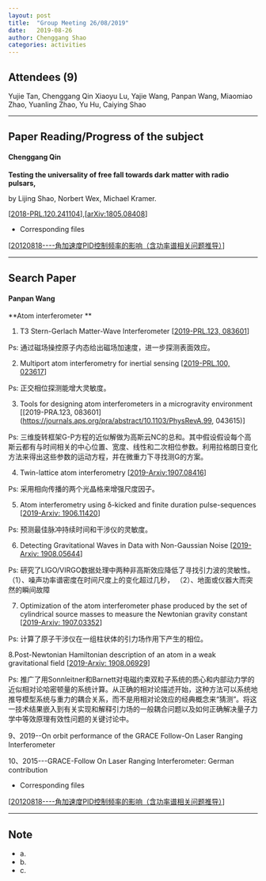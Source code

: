 ```yaml
---
layout: post
title:  "Group Meeting 26/08/2019"
date:   2019-08-26
author: Chenggang Shao
categories: activities
---
```


## Attendees (9)

Yujie Tan, Chenggang Qin Xiaoyu Lu, Yajie Wang, Panpan Wang, Miaomiao Zhao, Yuanling Zhao, Yu Hu, Caiying Shao

---

## Paper Reading/Progress of the subject

#### Chenggang Qin

**Testing the universality of free fall towards dark matter with radio pulsars,**

by Lijing Shao, Norbert Wex, Michael Kramer. 

[[2018-PRL.120.241104](https://journals.aps.org/prl/abstract/10.1103/PhysRevLett.120.241104)],[[arXiv:1805.08408](https://arxiv.org/abs/1805.08408v1)]

- Corresponding files

[[20120818----角加速度PID控制频率的影响（含功率谱相关问题推导）](https://mail.163.com/js6/main.jsp?sid=FABTcnArCrcSAwSWBXrrqIVMjXErgZSA&df=unknow#module=read.ReadModule%7C%7B%22area%22%3A%22normal%22%2C%22isThread%22%3Afalse%2C%22viewType%22%3A%22%22%2C%22id%22%3A%22201%3A1tbiyQoY0lQHGBUtTgAAs0%22%2C%22fid%22%3A1%7D)]

---


## Search Paper 

#### Panpan Wang

**Atom interferometer **

1. T3 Stern-Gerlach Matter-Wave Interferometer
[[2019-PRL.123, 083601](https://journals.aps.org/prl/abstract/10.1103/PhysRevLett.123.083601)]

Ps: 通过磁场操控原子内态给出磁场加速度，进一步探测表面效应。

2. Multiport atom interferometry for inertial sensing
[[2019-PRL.100, 023617](https://journals.aps.org/pra/abstract/10.1103/PhysRevA.100.023617)]

Ps: 正交相位探测能增大灵敏度。

3. Tools for designing atom interferometers in a microgravity environment
[[2019-PRA.123, 083601](https://journals.aps.org/pra/abstract/10.1103/PhysRevA.99, 043615)]

Ps: 三维旋转框架G-P方程的近似解做为高斯云NC的总和。其中假设假设每个高斯云都有与时间相关的中心位置、宽度、线性和二次相位参数。利用拉格朗日变化方法来得出这些参数的运动方程，并在微重力下寻找测G的方案。

4. Twin-lattice atom interferometry
[[2019-Arxiv:1907.08416](https://arxiv.org/pdf/1907.08416.pdf)]

Ps: 采用相向传播的两个光晶格来增强尺度因子。

5. Atom interferometry using δ-kicked and finite duration pulse-sequences
[[2019-Arxiv: 1906.11420](https://arxiv.org/pdf/1906.11420.pdf)]

Ps: 预测最佳脉冲持续时间和干涉仪的灵敏度。

6. Detecting Gravitational Waves in Data with Non-Gaussian Noise
[[2019-Arxiv: 1908.05644](https://arxiv.org/pdf/1908.05644.pdf)]

Ps: 研究了LIGO/VIRGO数据处理中两种非高斯效应降低了寻找引力波的灵敏性。
（1）、噪声功率谱密度在时间尺度上的变化超过几秒，
（2）、地面或仪器大而突然的瞬间故障


7. Optimization of the atom interferometer phase produced by the set of cylindrical source masses to measure the Newtonian gravity constant
[[2019-Arxiv: 1907.03352](https://arxiv.org/pdf/1907.03352.pdf)]

Ps: 计算了原子干涉仪在一组柱状体的引力场作用下产生的相位。

8.Post-Newtonian Hamiltonian description of an atom in a weak gravitational field
[[2019-Arxiv: 1908.06929](https://arxiv.org/pdf/1908.06929.pdf)]

Ps: 推广了用Sonnleitner和Barnett对电磁约束双粒子系统的质心和内部动力学的近似相对论哈密顿量的系统计算。从正确的相对论描述开始，这种方法可以系统地推导模型系统与重力的耦合关系，而不是用相对论效应的经典概念来“猜测”。将这一技术结果嵌入到有关实现和解释引力场的一般耦合问题以及如何正确解决量子力学中等效原理有效性问题的关键讨论中。

9、2019--On orbit performance of the GRACE Follow-On Laser Ranging Interferometer

10、2015---GRACE-Follow On Laser Ranging Interferometer: German contribution



- Corresponding files

[[20120818----角加速度PID控制频率的影响（含功率谱相关问题推导）](https://mail.163.com/js6/main.jsp?sid=FABTcnArCrcSAwSWBXrrqIVMjXErgZSA&df=unknow#module=read.ReadModule%7C%7B%22area%22%3A%22normal%22%2C%22isThread%22%3Afalse%2C%22viewType%22%3A%22%22%2C%22id%22%3A%22201%3A1tbiyQoY0lQHGBUtTgAAs0%22%2C%22fid%22%3A1%7D)]

---


## Note
- a.
- b.
- c. 
